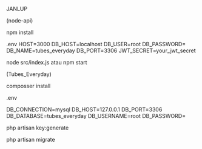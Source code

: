JANLUP

(node-api)

npm install

.env
HOST=3000
DB_HOST=localhost
DB_USER=root
DB_PASSWORD=
DB_NAME=tubes_everyday
DB_PORT=3306
JWT_SECRET=your_jwt_secret

node src/index.js atau npm start


(Tubes_Everyday)

composser install

.env

DB_CONNECTION=mysql
DB_HOST=127.0.0.1
DB_PORT=3306
DB_DATABASE=tubes_everyday
DB_USERNAME=root
DB_PASSWORD=

php artisan key:generate

php artisan migrate


